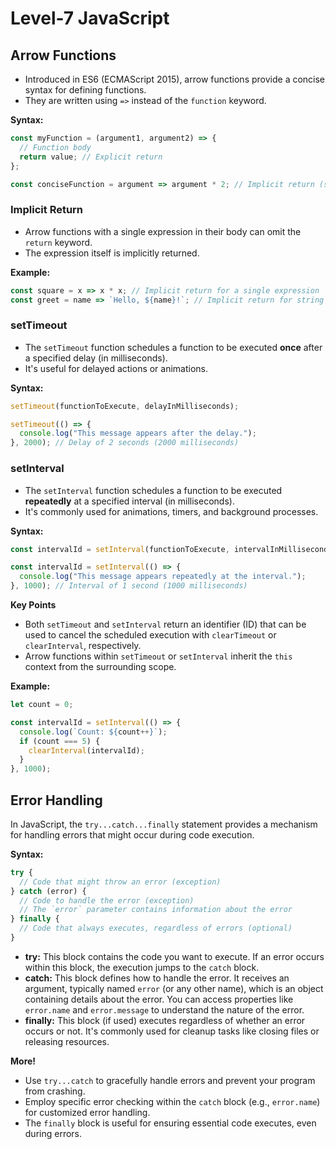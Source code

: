 # Level-7 JavaScript

## Arrow Functions

- Introduced in ES6 (ECMAScript 2015), arrow functions provide a concise syntax for defining functions.
- They are written using `=>` instead of the `function` keyword.

**Syntax:**

```javascript
const myFunction = (argument1, argument2) => {
  // Function body
  return value; // Explicit return
};

const conciseFunction = argument => argument * 2; // Implicit return (single expression)
```

### Implicit Return

- Arrow functions with a single expression in their body can omit the `return` keyword.
- The expression itself is implicitly returned.

**Example:**

```javascript
const square = x => x * x; // Implicit return for a single expression
const greet = name => `Hello, ${name}!`; // Implicit return for string interpolation
```

### setTimeout

- The `setTimeout` function schedules a function to be executed **once** after a specified delay (in milliseconds).
- It's useful for delayed actions or animations.

**Syntax:**

```javascript
setTimeout(functionToExecute, delayInMilliseconds);
```

```javascript
setTimeout(() => {
  console.log("This message appears after the delay.");
}, 2000); // Delay of 2 seconds (2000 milliseconds)
```

### setInterval

- The `setInterval` function schedules a function to be executed **repeatedly** at a specified interval (in milliseconds).
- It's commonly used for animations, timers, and background processes.

**Syntax:**

```javascript
const intervalId = setInterval(functionToExecute, intervalInMilliseconds);
```

```javascript
const intervalId = setInterval(() => {
  console.log("This message appears repeatedly at the interval.");
}, 1000); // Interval of 1 second (1000 milliseconds)
```

**Key Points**

- Both `setTimeout` and `setInterval` return an identifier (ID) that can be used to cancel the scheduled execution with `clearTimeout` or `clearInterval`, respectively.
- Arrow functions within `setTimeout` or `setInterval` inherit the `this` context from the surrounding scope.

**Example:**

```javascript
let count = 0;

const intervalId = setInterval(() => {
  console.log(`Count: ${count++}`);
  if (count === 5) {
    clearInterval(intervalId);
  }
}, 1000);
```


## Error Handling

In JavaScript, the `try...catch...finally` statement provides a mechanism for handling errors that might occur during code execution.

**Syntax:**

```javascript
try {
  // Code that might throw an error (exception)
} catch (error) {
  // Code to handle the error (exception)
  // The `error` parameter contains information about the error
} finally {
  // Code that always executes, regardless of errors (optional)
}
```


- **try:** This block contains the code you want to execute. If an error occurs within this block, the execution jumps to the `catch` block.
- **catch:** This block defines how to handle the error. It receives an argument, typically named `error` (or any other name), which is an object containing details about the error. You can access properties like `error.name` and `error.message` to understand the nature of the error.
- **finally:** This block (if used) executes regardless of whether an error occurs or not. It's commonly used for cleanup tasks like closing files or releasing resources.

**More!**

- Use `try...catch` to gracefully handle errors and prevent your program from crashing.
- Employ specific error checking within the `catch` block (e.g., `error.name`) for customized error handling.
- The `finally` block is useful for ensuring essential code executes, even during errors.